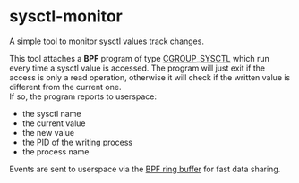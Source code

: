 # sysctl-monitor

A simple tool to monitor sysctl values track changes.

This tool attaches a **BPF** program of type [CGROUP\_SYSCTL](https://docs.kernel.org/bpf/prog_cgroup_sysctl.html) which run every time a sysctl value is accessed. The program will just exit if the access is only a read operation, otherwise it will check if the written value is different from the current one.  
If so, the program reports to userspace:
* the sysctl name
* the current value
* the new value
* the PID of the writing process
* the process name

Events are sent to userspace via the [BPF ring buffer](https://docs.kernel.org/bpf/ringbuf.html) for fast data sharing.
